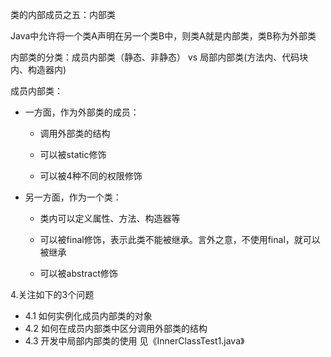 类的内部成员之五：内部类

Java中允许将一个类A声明在另一个类B中，则类A就是内部类，类B称为外部类

内部类的分类：成员内部类（静态、非静态）  vs 局部内部类(方法内、代码块内、构造器内)

成员内部类：

* 一方面，作为外部类的成员：

	* 调用外部类的结构

	* 可以被static修饰

	* 可以被4种不同的权限修饰

* 另一方面，作为一个类：

	* 类内可以定义属性、方法、构造器等

	* 可以被final修饰，表示此类不能被继承。言外之意，不使用final，就可以被继承

	* 可以被abstract修饰

4.关注如下的3个问题
 *   4.1 如何实例化成员内部类的对象
 *   4.2 如何在成员内部类中区分调用外部类的结构
 *   4.3 开发中局部内部类的使用  见《InnerClassTest1.java》